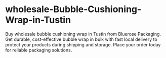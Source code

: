 # wholesale-Bubble-Cushioning-Wrap-in-Tustin
Buy wholesale bubble cushioning wrap in Tustin from Bluerose Packaging. Get durable, cost-effective bubble wrap in bulk with fast local delivery to protect your products during shipping and storage. Place your order today for reliable packaging solutions.
